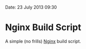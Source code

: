 Date: 23 July 2013 09:30

# Nginx Build Script

A simple (no frills) [Nginx](/nginx) build script.

<script src="https://gist.github.com/jmervine/6063910.js"></script>
